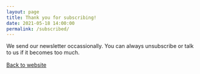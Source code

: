 ```yaml
---
layout: page
title: Thank you for subscribing!
date: 2021-05-18 14:00:00
permalink: /subscribed/
---
```


We send our newsletter occassionally. You can always unsubscribe or talk to us if it becomes too much.

<p style="margin-top: 1rem; margin-bottom: 5rem;">
    <a class="button" href="/">Back to website</a>
</p>